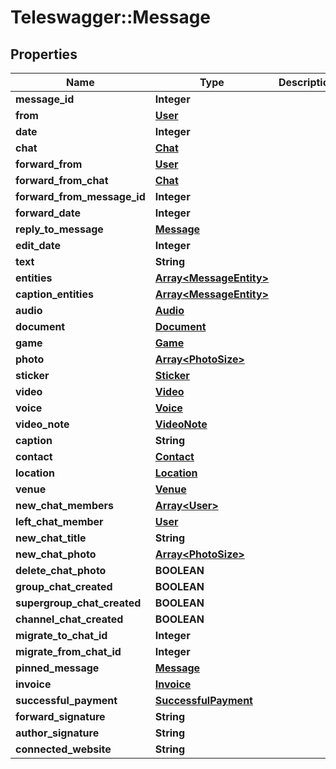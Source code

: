 # Teleswagger::Message

## Properties
Name | Type | Description | Notes
------------ | ------------- | ------------- | -------------
**message_id** | **Integer** |  | [optional] 
**from** | [**User**](User.md) |  | [optional] 
**date** | **Integer** |  | [optional] 
**chat** | [**Chat**](Chat.md) |  | [optional] 
**forward_from** | [**User**](User.md) |  | [optional] 
**forward_from_chat** | [**Chat**](Chat.md) |  | [optional] 
**forward_from_message_id** | **Integer** |  | [optional] 
**forward_date** | **Integer** |  | [optional] 
**reply_to_message** | [**Message**](Message.md) |  | [optional] 
**edit_date** | **Integer** |  | [optional] 
**text** | **String** |  | [optional] 
**entities** | [**Array&lt;MessageEntity&gt;**](MessageEntity.md) |  | [optional] 
**caption_entities** | [**Array&lt;MessageEntity&gt;**](MessageEntity.md) |  | [optional] 
**audio** | [**Audio**](Audio.md) |  | [optional] 
**document** | [**Document**](Document.md) |  | [optional] 
**game** | [**Game**](Game.md) |  | [optional] 
**photo** | [**Array&lt;PhotoSize&gt;**](PhotoSize.md) |  | [optional] 
**sticker** | [**Sticker**](Sticker.md) |  | [optional] 
**video** | [**Video**](Video.md) |  | [optional] 
**voice** | [**Voice**](Voice.md) |  | [optional] 
**video_note** | [**VideoNote**](VideoNote.md) |  | [optional] 
**caption** | **String** |  | [optional] 
**contact** | [**Contact**](Contact.md) |  | [optional] 
**location** | [**Location**](Location.md) |  | [optional] 
**venue** | [**Venue**](Venue.md) |  | [optional] 
**new_chat_members** | [**Array&lt;User&gt;**](User.md) |  | [optional] 
**left_chat_member** | [**User**](User.md) |  | [optional] 
**new_chat_title** | **String** |  | [optional] 
**new_chat_photo** | [**Array&lt;PhotoSize&gt;**](PhotoSize.md) |  | [optional] 
**delete_chat_photo** | **BOOLEAN** |  | [optional] 
**group_chat_created** | **BOOLEAN** |  | [optional] 
**supergroup_chat_created** | **BOOLEAN** |  | [optional] 
**channel_chat_created** | **BOOLEAN** |  | [optional] 
**migrate_to_chat_id** | **Integer** |  | [optional] 
**migrate_from_chat_id** | **Integer** |  | [optional] 
**pinned_message** | [**Message**](Message.md) |  | [optional] 
**invoice** | [**Invoice**](Invoice.md) |  | [optional] 
**successful_payment** | [**SuccessfulPayment**](SuccessfulPayment.md) |  | [optional] 
**forward_signature** | **String** |  | [optional] 
**author_signature** | **String** |  | [optional] 
**connected_website** | **String** |  | [optional] 


